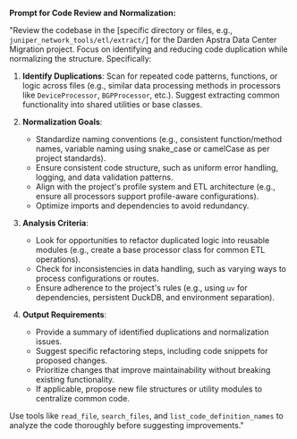 
**Prompt for Code Review and Normalization:**

"Review the codebase in the [specific directory or files, e.g., `juniper_network_tools/etl/extract/`] for the Darden Apstra Data Center Migration project. Focus on identifying and reducing code duplication while normalizing the structure. Specifically:

1. **Identify Duplications**: Scan for repeated code patterns, functions, or logic across files (e.g., similar data processing methods in processors like `DeviceProcessor`, `BGPProcessor`, etc.). Suggest extracting common functionality into shared utilities or base classes.

2. **Normalization Goals**:
   - Standardize naming conventions (e.g., consistent function/method names, variable naming using snake_case or camelCase as per project standards).
   - Ensure consistent code structure, such as uniform error handling, logging, and data validation patterns.
   - Align with the project's profile system and ETL architecture (e.g., ensure all processors support profile-aware configurations).
   - Optimize imports and dependencies to avoid redundancy.

3. **Analysis Criteria**:
   - Look for opportunities to refactor duplicated logic into reusable modules (e.g., create a base processor class for common ETL operations).
   - Check for inconsistencies in data handling, such as varying ways to process configurations or routes.
   - Ensure adherence to the project's rules (e.g., using `uv` for dependencies, persistent DuckDB, and environment separation).

4. **Output Requirements**:
   - Provide a summary of identified duplications and normalization issues.
   - Suggest specific refactoring steps, including code snippets for proposed changes.
   - Prioritize changes that improve maintainability without breaking existing functionality.
   - If applicable, propose new file structures or utility modules to centralize common code.

Use tools like `read_file`, `search_files`, and `list_code_definition_names` to analyze the code thoroughly before suggesting improvements."

